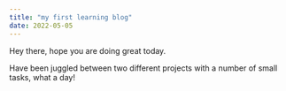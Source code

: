 ```yaml
---
title: "my first learning blog"
date: 2022-05-05
---
```


Hey there, hope you are doing great today.

Have been juggled between two different projects with a number of small tasks, what a day!
